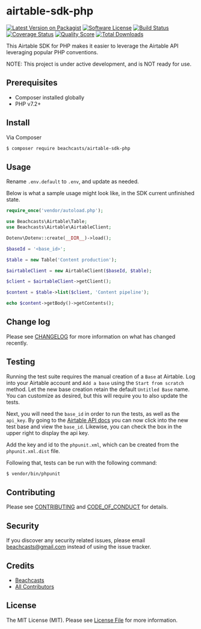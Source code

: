 # airtable-sdk-php

[![Latest Version on Packagist][ico-version]][link-packagist]
[![Software License][ico-license]](LICENSE.md)
[![Build Status][ico-travis]][link-travis]
[![Coverage Status][ico-scrutinizer]][link-scrutinizer]
[![Quality Score][ico-code-quality]][link-code-quality]
[![Total Downloads][ico-downloads]][link-downloads]

This Airtable SDK for PHP makes it easier to leverage the Airtable API leveraging popular PHP conventions.

NOTE: This project is under active development, and is NOT ready for use.

## Prerequisites

* Composer installed globally
* PHP v7.2+

## Install

Via Composer

``` bash
$ composer require beachcasts/airtable-sdk-php
```

## Usage

Rename `.env.default` to `.env`, and update as needed.

Below is what a sample usage might look like, in the SDK current unfinished state.
``` php
require_once('vendor/autoload.php');

use Beachcasts\Airtable\Table;
use Beachcasts\Airtable\AirtableClient;

Dotenv\Dotenv::create(__DIR__)->load();

$baseId = '<base_id>';

$table = new Table('Content production');

$airtableClient = new AirtableClient($baseId, $table);

$client = $airtableClient->getClient();

$content = $table->list($client, 'Content pipeline');

echo $content->getBody()->getContents();
```

## Change log

Please see [CHANGELOG](CHANGELOG.md) for more information on what has changed recently.

## Testing
Running the test suite requires the manual creation of a `Base` at Airtable. Log into your Airtable account and `Add a base` using the `Start from scratch` method. Let the new base creation retain the default `Untitled Base` name. You can customize as desired, but this will require you to also update the tests.

Next, you will need the `base_id` in order to run the tests, as well as the `api_key`. By going to the [Airtable API docs](https://airtable.com/api) you can now click into the new test base and view the `base_id`. Likewise, you can check the box in the upper right to display the api key.

Add the key and id to the `phpunit.xml`, which can be created from the `phpunit.xml.dist` file.

Following that, tests can be run with the following command:

``` bash
$ vendor/bin/phpunit
```

## Contributing

Please see [CONTRIBUTING](CONTRIBUTING.md) and [CODE_OF_CONDUCT](CODE_OF_CONDUCT.md) for details.

## Security

If you discover any security related issues, please email beachcasts@gmail.com instead of using the issue tracker.

## Credits

- [Beachcasts][link-author]
- [All Contributors][link-contributors]

## License

The MIT License (MIT). Please see [License File](LICENSE.md) for more information.

[ico-version]: https://img.shields.io/packagist/v/beachcasts/airtable-sdk-php.svg?style=flat-square
[ico-license]: https://img.shields.io/badge/license-MIT-brightgreen.svg?style=flat-square
[ico-travis]: https://img.shields.io/travis/beachcasts/airtable-sdk-php/master.svg?style=flat-square
[ico-scrutinizer]: https://img.shields.io/scrutinizer/coverage/g/beachcasts/airtable-sdk-php.svg?style=flat-square
[ico-code-quality]: https://img.shields.io/scrutinizer/g/beachcasts/airtable-sdk-php.svg?style=flat-square
[ico-downloads]: https://img.shields.io/packagist/dt/beachcasts/airtable-sdk-php.svg?style=flat-square

[link-packagist]: https://packagist.org/packages/beachcasts/airtable-sdk-php
[link-travis]: https://travis-ci.org/beachcasts/airtable-sdk-php
[link-scrutinizer]: https://scrutinizer-ci.com/g/beachcasts/airtable-sdk-php/code-structure
[link-code-quality]: https://scrutinizer-ci.com/g/beachcasts/airtable-sdk-php
[link-downloads]: https://packagist.org/packages/beachcasts/airtable-sdk-php
[link-author]: https://github.com/beachcasts
[link-contributors]: ../../contributors
